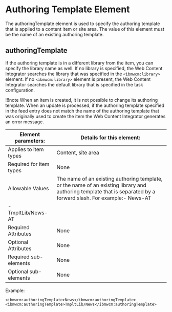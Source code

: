 # Authoring Template Element

The authoringTemplate element is used to specify the authoring template that is applied to a content item or site area. The value of this element must be the name of an existing authoring template.

## authoringTemplate

If the authoring template is in a different library from the item, you can specify the library name as well. If no library is specified, the Web Content Integrator searches the library that was specified in the `<ibmwcm:library>` element. If no `<ibmwcm:library>` element is present, the Web Content Integrator searches the default library that is specified in the task configuration.

!!!note
    When an item is created, it is not possible to change its authoring template. When an update is processed, if the authoring template specified in the feed entry does not match the name of the authoring template that was originally used to create the item the Web Content Integrator generates an error message.

|Element parameters:|Details for this element:|
|-------------------|-------------------------|
|Applies to item types|Content, site area|
|Required for item types|None|
|Allowable Values|The name of an existing authoring template, or the name of an existing library and authoring template that is separated by a forward slash. For example:-   News-AT
-   TmpltLib/News-AT|
|Required Attributes|None|
|Optional Attributes|None|
|Required sub-elements|None|
|Optional sub-elements|None|

Example:

```
<ibmwcm:authoringTemplate>News</ibmwcm:authoringTemplate>
<ibmwcm:authoringTemplate>TmpltLib/News</ibmwcm:authoringTemplate>
```


